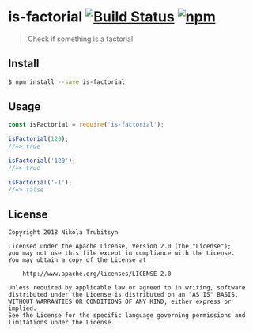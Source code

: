 # is-factorial [![Build Status](https://travis-ci.org/trubitsyn/is-factorial.svg?branch=master)](https://travis-ci.org/trubitsyn/is-factorial) [![npm](https://img.shields.io/npm/dt/is-factorial.svg)](https://www.npmjs.com/package/is-factorial)

> Check if something is a factorial

## Install

```sh
$ npm install --save is-factorial
```

## Usage

```js
const isFactorial = require('is-factorial');

isFactorial(120);
//=> true

isFactorial('120');
//=> true

isFactorial('-1');
//=> false
```

## License

```
Copyright 2018 Nikola Trubitsyn

Licensed under the Apache License, Version 2.0 (the "License");
you may not use this file except in compliance with the License.
You may obtain a copy of the License at

    http://www.apache.org/licenses/LICENSE-2.0

Unless required by applicable law or agreed to in writing, software
distributed under the License is distributed on an "AS IS" BASIS,
WITHOUT WARRANTIES OR CONDITIONS OF ANY KIND, either express or implied.
See the License for the specific language governing permissions and
limitations under the License.
```

